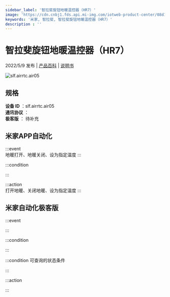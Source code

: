 ```yaml
---
sidebar_label: '智拉斐旋钮地暖温控器（HR7）'
image: 'https://cdn.cnbj1.fds.api.mi-img.com/iotweb-product-center/08d12bb16b6f4a7bb6ee79db348b6f15_1651634529539.png?GalaxyAccessKeyId=AKVGLQWBOVIRQ3XLEW&Expires=9223372036854775807&Signature=RtFSxVLSRgO7Fj5nmZlqIBX0/Mo='
keywords: '米家, 智拉斐, 智拉斐旋钮地暖温控器（HR7）'
description : ''
---
```

# 智拉斐旋钮地暖温控器（HR7）

2022/5/9 发布 | [产品百科](https://home.mi.com/webapp/content/baike/product/index.html?model=slf.airrtc.air05/) | [说明书](https://home.mi.com/views/introduction.html?model=slf.airrtc.air05&region=cn)

![slf.airrtc.air05](https://cdn.cnbj1.fds.api.mi-img.com/iotweb-product-center/08d12bb16b6f4a7bb6ee79db348b6f15_1651634529539.png?GalaxyAccessKeyId=AKVGLQWBOVIRQ3XLEW&Expires=9223372036854775807&Signature=RtFSxVLSRgO7Fj5nmZlqIBX0/Mo=)

## 规格  
> 
**设备 ID** ：slf.airrtc.air05  
**通讯协议** ：  
**极客版**  ： 待补充 


## 米家APP自动化  

:::event  
地暖打开、地暖关闭、设为指定温度
:::

:::condition  

:::

:::action   
打开地暖、关闭地暖、设为指定温度
:::

## 米家自动化极客版  

:::event  

:::

:::condition  

:::

:::condition 可查询的状态条件  

:::

:::action  

:::

        
